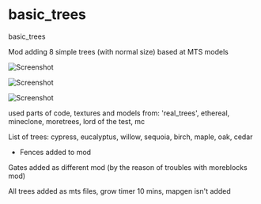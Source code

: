 # basic_trees
basic_trees

Mod adding 8 simple trees (with normal size) based at MTS models

![Screenshot](https://image.ibb.co/h7NAsU/ezgif_1_840af8b006_min.gif)

![Screenshot](https://image.ibb.co/fkGU09/scr.png)

![Screenshot](https://image.ibb.co/fTDp09/screenshot_20180831_0908252.gif)

used parts of code, textures and models from: 'real_trees', ethereal, 
mineclone, moretrees, lord of the test, mc


List of trees: cypress, eucalyptus, willow, sequoia, birch, maple, oak, cedar


+ Fences added to mod

Gates added as different mod (by the reason of troubles with moreblocks mod)

All trees added as mts files, grow timer 10 mins, mapgen isn't added
